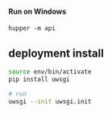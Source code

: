 #### Run on Windows
```
hupper -m api
```


## deployment install 

```bash
source env/bin/activate
pip install uwsgi

# run 
uwsgi --init uwsgi.init
```
